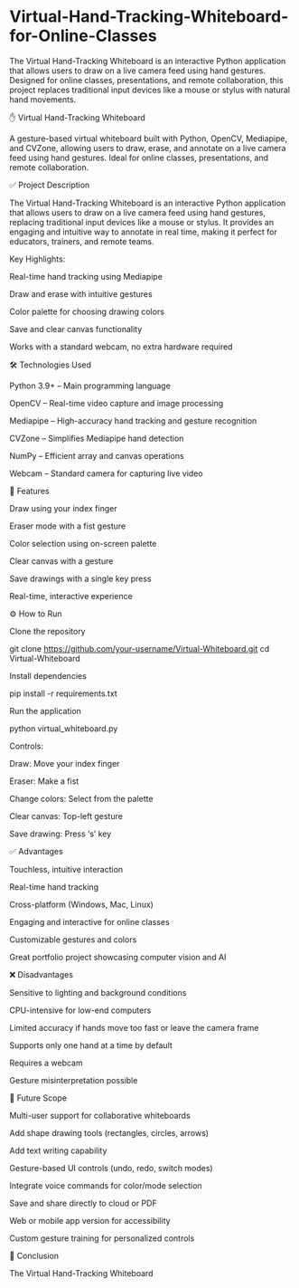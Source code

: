 # Virtual-Hand-Tracking-Whiteboard-for-Online-Classes
The Virtual Hand-Tracking Whiteboard is an interactive Python application that allows users to draw on a live camera feed using hand gestures. Designed for online classes, presentations, and remote collaboration, this project replaces traditional input devices like a mouse or stylus with natural hand movements.


✋ Virtual Hand-Tracking Whiteboard

A gesture-based virtual whiteboard built with Python, OpenCV, Mediapipe, and CVZone, allowing users to draw, erase, and annotate on a live camera feed using hand gestures. Ideal for online classes, presentations, and remote collaboration.

✅ Project Description

The Virtual Hand-Tracking Whiteboard is an interactive Python application that allows users to draw on a live camera feed using hand gestures, replacing traditional input devices like a mouse or stylus. It provides an engaging and intuitive way to annotate in real time, making it perfect for educators, trainers, and remote teams.

Key Highlights:

Real-time hand tracking using Mediapipe

Draw and erase with intuitive gestures

Color palette for choosing drawing colors

Save and clear canvas functionality

Works with a standard webcam, no extra hardware required

🛠 Technologies Used

Python 3.9+ – Main programming language

OpenCV – Real-time video capture and image processing

Mediapipe – High-accuracy hand tracking and gesture recognition

CVZone – Simplifies Mediapipe hand detection

NumPy – Efficient array and canvas operations

Webcam – Standard camera for capturing live video

🎨 Features

Draw using your index finger

Eraser mode with a fist gesture

Color selection using on-screen palette

Clear canvas with a gesture

Save drawings with a single key press

Real-time, interactive experience

⚙️ How to Run

Clone the repository

git clone https://github.com/your-username/Virtual-Whiteboard.git
cd Virtual-Whiteboard


Install dependencies

pip install -r requirements.txt


Run the application

python virtual_whiteboard.py


Controls:

Draw: Move your index finger

Eraser: Make a fist

Change colors: Select from the palette

Clear canvas: Top-left gesture

Save drawing: Press ‘s’ key

✅ Advantages

Touchless, intuitive interaction

Real-time hand tracking

Cross-platform (Windows, Mac, Linux)

Engaging and interactive for online classes

Customizable gestures and colors

Great portfolio project showcasing computer vision and AI

❌ Disadvantages

Sensitive to lighting and background conditions

CPU-intensive for low-end computers

Limited accuracy if hands move too fast or leave the camera frame

Supports only one hand at a time by default

Requires a webcam

Gesture misinterpretation possible

🔮 Future Scope

Multi-user support for collaborative whiteboards

Add shape drawing tools (rectangles, circles, arrows)

Add text writing capability

Gesture-based UI controls (undo, redo, switch modes)

Integrate voice commands for color/mode selection

Save and share directly to cloud or PDF

Web or mobile app version for accessibility

Custom gesture training for personalized controls

📝 Conclusion

The Virtual Hand-Tracking Whiteboard
